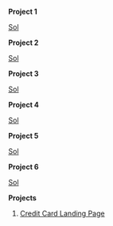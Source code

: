 **Project 1**

[Sol](./HTML/Project%2001/style.css)

**Project 2**

[Sol](./HTML/Project%2002/style.css)

**Project 3**

[Sol](./HTML/Project%2003/style.css)

**Project 4**

[Sol](./HTML/Project%2004/style.css)

**Project 5**

[Sol](./HTML/Project%2005/style.css)

**Project 6**

[Sol](./HTML/Project%2006/style.css)

**Projects**

1. [Credit Card Landing Page](./Mock%20Websites/Project%201-%20Credit%20Card%20Landing%20Page/index.html)
